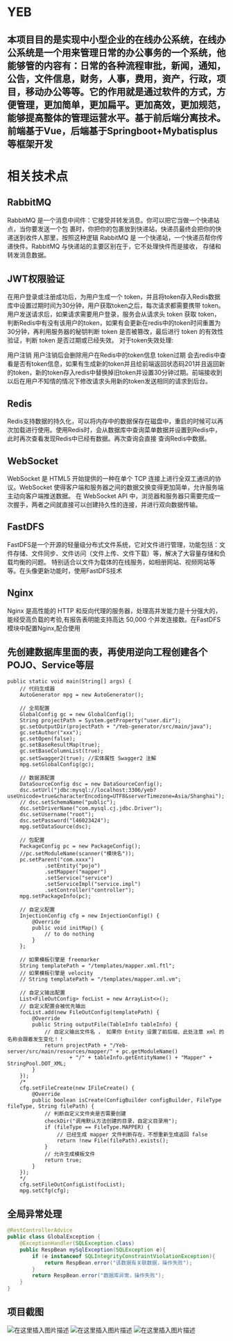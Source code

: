 # YEB
本项目目的是实现中小型企业的在线办公系统，在线办公系统是一个用来管理日常的办公事务的一个系统，他能够管的内容有：日常的各种流程审批，新闻，通知，公告，文件信息，财务，人事，费用，资产，行政，项目，移动办公等等。它的作用就是通过软件的方式，方便管理，更加简单，更加扁平。更加高效，更加规范，能够提高整体的管理运营水平。基于前后端分离技术。前端基于Vue，后端基于Springboot+Mybatisplus等框架开发
--------------------------------------------------------------------------------------------------------------------------------------------------------------------

# 相关技术点
## RabbitMQ
RabbitMQ 是一个消息中间件：它接受并转发消息。你可以把它当做一个快递站点，当你要发送一个包
裹时，你把你的包裹放到快递站，快递员最终会把你的快递送到收件人那里，按照这种逻辑 RabbitMQ 是
一个快递站，一个快递员帮你传递快件。RabbitMQ 与快递站的主要区别在于，它不处理快件而是接收，
存储和转发消息数据。

## JWT权限验证
在用户登录或注册成功后，为用户生成一个 token，并且将token存入Redis数据库中设置过期时间为30分钟，用户获取token之后，每次请求都需要携带 token。用户发送请求后，如果请求需要用户登录，服务会从请求头 token 获取 token，判断Redis中有没有该用户的token，如果有会更新在redis中的token时间重置为30分钟，再利用服务器的秘钥判断 token 是否被篡改，最后进行 token 的有效性验证，判断 token 是否过期或已经失效。 对于token失效处理:

用户注销 用户注销后会删除用户在Redis中的token信息
token过期 会去redis中查看是否有token信息，如果有生成新的token并且给前端返回状态码201并且返回新的token，新的token存入redis中替换掉旧token并设置30分钟过期。前端接收到以后在用户不知情的情况下修改请求头用新的token发送相同的请求到后台。

## Redis
Redis支持数据的持久化，可以将内存中的数据保存在磁盘中，重启的时候可以再次加载进行使用。使用Redis时，会从数据库中查询菜单数据并设置到Redis中，此时再次查看发现Redis中已经有数据。再次查询会直接
查询Redis中数据。

## WebSocket
WebSocket 是 HTML5 开始提供的一种在单个 TCP 连接上进行全双工通讯的协议。WebSocket 使得客户端和服务器之间的数据交换变得更加简单，允许服务端主动向客户端推送数据。
在 WebSocket API 中，浏览器和服务器只需要完成一次握手，两者之间就直接可以创建持久性的连接，并进行双向数据传输。

## FastDFS
FastDFS是一个开源的轻量级分布式文件系统，它对文件进行管理，功能包括：文件存储、文件同步、文件访问（文件上传、文件下载）等，解决了大容量存储和负载均衡的问题。 特别适合以文件为载体的在线服务，如相册网站、视频网站等等。在头像更新功能时，使用FastDFS技术

## Nginx
Nginx 是高性能的 HTTP 和反向代理的服务器，处理高并发能力是十分强大的，能经受高负载的考验,有报告表明能支持高达 50,000 个并发连接数。在FastDFS模块中配置Nginx,配合使用



## 先创建数据库里面的表，再使用逆向工程创建各个POJO、Service等层

    public static void main(String[] args) {
        // 代码生成器
        AutoGenerator mpg = new AutoGenerator();

        // 全局配置
        GlobalConfig gc = new GlobalConfig();
        String projectPath = System.getProperty("user.dir");
        gc.setOutputDir(projectPath + "/Yeb-generator/src/main/java");
        gc.setAuthor("xxx");
        gc.setOpen(false);
        gc.setBaseResultMap(true);
        gc.setBaseColumnList(true);
        gc.setSwagger2(true); //实体属性 Swagger2 注解
        mpg.setGlobalConfig(gc);

        // 数据源配置
        DataSourceConfig dsc = new DataSourceConfig();
        dsc.setUrl("jdbc:mysql://localhost:3306/yeb?useUnicode=true&characterEncoding=UTF8&serverTimezone=Asia/Shanghai");
        // dsc.setSchemaName("public");
        dsc.setDriverName("com.mysql.cj.jdbc.Driver");
        dsc.setUsername("root");
        dsc.setPassword("l46023424");
        mpg.setDataSource(dsc);

        // 包配置
        PackageConfig pc = new PackageConfig();
        //pc.setModuleName(scanner("模块名"));
        pc.setParent("com.xxxx")
                .setEntity("pojo")
                .setMapper("mapper")
                .setService("service")
                .setServiceImpl("service.impl")
                .setController("controller");
        mpg.setPackageInfo(pc);

        // 自定义配置
        InjectionConfig cfg = new InjectionConfig() {
            @Override
            public void initMap() {
                // to do nothing
            }
        };

        // 如果模板引擎是 freemarker
        String templatePath = "/templates/mapper.xml.ftl";
        // 如果模板引擎是 velocity
        // String templatePath = "/templates/mapper.xml.vm";

        // 自定义输出配置
        List<FileOutConfig> focList = new ArrayList<>();
        // 自定义配置会被优先输出
        focList.add(new FileOutConfig(templatePath) {
            @Override
            public String outputFile(TableInfo tableInfo) {
                // 自定义输出文件名 ， 如果你 Entity 设置了前后缀、此处注意 xml 的名称会跟着发生变化！！
                return projectPath + "/Yeb-server/src/main/resources/mapper/" + pc.getModuleName()
                        + "/" + tableInfo.getEntityName() + "Mapper" + StringPool.DOT_XML;
            }
        });
        /*
        cfg.setFileCreate(new IFileCreate() {
            @Override
            public boolean isCreate(ConfigBuilder configBuilder, FileType fileType, String filePath) {
                // 判断自定义文件夹是否需要创建
                checkDir("调用默认方法创建的目录，自定义目录用");
                if (fileType == FileType.MAPPER) {
                    // 已经生成 mapper 文件判断存在，不想重新生成返回 false
                    return !new File(filePath).exists();
                }
                // 允许生成模板文件
                return true;
            }
        });
        */
        cfg.setFileOutConfigList(focList);
        mpg.setCfg(cfg);


## 全局异常处理

```java
@RestControllerAdvice
public class GlobalException {
    @ExceptionHandler(SQLException.class)
    public RespBean mySqlException(SQLException e){
        if (e instanceof SQLIntegrityConstraintViolationException){
            return RespBean.error("该数据有关联数据，操作失败");
        }
        return RespBean.error("数据库异常，操作失败");
    }
}
```
## 项目截图
![在这里插入图片描述](https://img-blog.csdnimg.cn/cb8874bfb33d4b86a98348eb4061a6dc.png?x-oss-process=image/watermark,type_ZHJvaWRzYW5zZmFsbGJhY2s,shadow_50,text_Q1NETiBA5pyo5a2Q5LiA5LiAfn5-,size_20,color_FFFFFF,t_70,g_se,x_16#pic_center)
![在这里插入图片描述](https://img-blog.csdnimg.cn/6cafbf88606848f1963e00fa058b1275.png?x-oss-process=image/watermark,type_ZHJvaWRzYW5zZmFsbGJhY2s,shadow_50,text_Q1NETiBA5pyo5a2Q5LiA5LiAfn5-,size_20,color_FFFFFF,t_70,g_se,x_16#pic_center)
![在这里插入图片描述](https://img-blog.csdnimg.cn/f09ff0bea6c343149e2d977cd53ad9a1.png?x-oss-process=image/watermark,type_ZHJvaWRzYW5zZmFsbGJhY2s,shadow_50,text_Q1NETiBA5pyo5a2Q5LiA5LiAfn5-,size_20,color_FFFFFF,t_70,g_se,x_16#pic_center)
